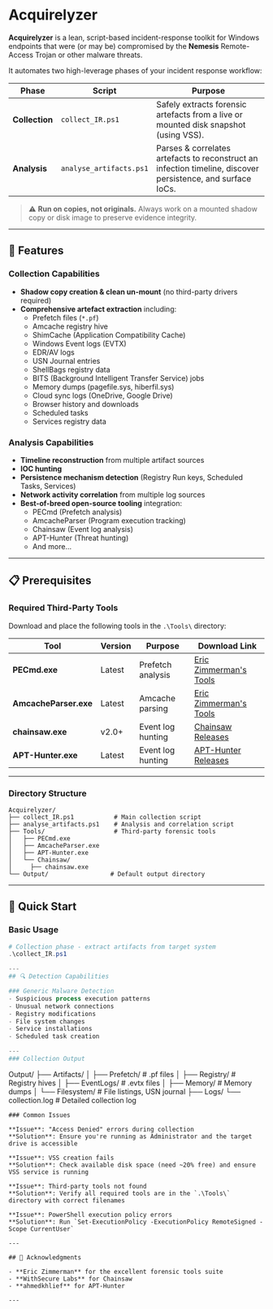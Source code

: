 # Acquirelyzer

**Acquirelyzer** is a lean, script-based incident-response toolkit for Windows endpoints that were (or may be) compromised by the **Nemesis** Remote-Access Trojan or other malware threats.

It automates two high-leverage phases of your incident response workflow:

| Phase | Script | Purpose |
|-------|--------|---------|
| **Collection** | `collect_IR.ps1` | Safely extracts forensic artefacts from a live or mounted disk snapshot (using VSS). |
| **Analysis**   | `analyse_artifacts.ps1` | Parses & correlates artefacts to reconstruct an infection timeline, discover persistence, and surface IoCs. |

> ⚠️ **Run on copies, not originals.** Always work on a mounted shadow copy or disk image to preserve evidence integrity.

---

## 🚀 Features

### Collection Capabilities
* **Shadow copy creation & clean un-mount** (no third-party drivers required)
* **Comprehensive artefact extraction** including:
  - Prefetch files (`*.pf`)
  - Amcache registry hive
  - ShimCache (Application Compatibility Cache)
  - Windows Event logs (EVTX)
  - EDR/AV logs
  - USN Journal entries
  - ShellBags registry data
  - BITS (Background Intelligent Transfer Service) jobs
  - Memory dumps (pagefile.sys, hiberfil.sys)
  - Cloud sync logs (OneDrive, Google Drive)
  - Browser history and downloads
  - Scheduled tasks
  - Services registry data

### Analysis Capabilities
* **Timeline reconstruction** from multiple artifact sources
* **IOC hunting** 
* **Persistence mechanism detection** (Registry Run keys, Scheduled Tasks, Services)
* **Network activity correlation** from multiple log sources
* **Best-of-breed open-source tooling** integration:
  - PECmd (Prefetch analysis)
  - AmcacheParser (Program execution tracking)
  - Chainsaw (Event log analysis)
  - APT-Hunter (Threat hunting)
  - And more...

---

## 📋 Prerequisites

### Required Third-Party Tools

Download and place the following tools in the `.\Tools\` directory:

| Tool | Version | Purpose | Download Link |
|------|---------|---------|---------------|
| **PECmd.exe** | Latest | Prefetch analysis | [Eric Zimmerman's Tools](https://ericzimmerman.github.io/#!index.md) |
| **AmcacheParser.exe** | Latest | Amcache parsing | [Eric Zimmerman's Tools](https://ericzimmerman.github.io/#!index.md) |
| **chainsaw.exe** | v2.0+ | Event log hunting | [Chainsaw Releases](https://github.com/WithSecureLabs/chainsaw/releases) |
| **APT-Hunter.exe** | Latest| Event log hunting | [APT-Hunter Releases]([https://github.com/WithSecureLabs/chainsaw/releases](https://github.com/ahmedkhlief/APT-Hunter)) |

---

### Directory Structure
```
Acquirelyzer/
├── collect_IR.ps1           # Main collection script
├── analyse_artifacts.ps1    # Analysis and correlation script
├── Tools/                   # Third-party forensic tools
│   ├── PECmd.exe
│   ├── AmcacheParser.exe
│   ├── APT-Hunter.exe
│   └── Chainsaw/
│     ├── chainsaw.exe
└── Output/                 # Default output directory
```

---

## 🚀 Quick Start

### Basic Usage
```powershell
# Collection phase - extract artifacts from target system
.\collect_IR.ps1

---
## 🔍 Detection Capabilities

### Generic Malware Detection
- Suspicious process execution patterns
- Unusual network connections
- Registry modifications
- File system changes
- Service installations
- Scheduled task creation

---
### Collection Output
```
Output/
├── Artifacts/
│   ├── Prefetch/           # .pf files
│   ├── Registry/           # Registry hives
│   ├── EventLogs/          # .evtx files
│   ├── Memory/             # Memory dumps
│   └── Filesystem/         # File listings, USN journal
├── Logs/
     └── collection.log      # Detailed collection log
```
### Common Issues

**Issue**: "Access Denied" errors during collection
**Solution**: Ensure you're running as Administrator and the target drive is accessible

**Issue**: VSS creation fails
**Solution**: Check available disk space (need ~20% free) and ensure VSS service is running

**Issue**: Third-party tools not found
**Solution**: Verify all required tools are in the `.\Tools\` directory with correct filenames

**Issue**: PowerShell execution policy errors
**Solution**: Run `Set-ExecutionPolicy -ExecutionPolicy RemoteSigned -Scope CurrentUser`

---

## 🙏 Acknowledgments

- **Eric Zimmerman** for the excellent forensic tools suite
- **WithSecure Labs** for Chainsaw
- **ahmedkhlief** for APT-Hunter

---

